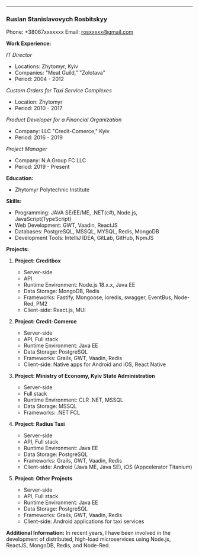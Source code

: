 ---

### Ruslan Stanislavovych Rosbitskyy
Phone: +38067xxxxxxx
Email: rosxxxxx@gmail.com

**Work Experience:**

*IT Director*
- Locations: Zhytomyr, Kyiv
- Companies: "Meat Guild," "Zolotava"
- Period: 2004 - 2012

*Custom Orders for Taxi Service Complexes*
- Location: Zhytomyr
- Period: 2010 - 2017

*Product Developer for a Financial Organization*
- Company: LLC "Credit-Comerce," Kyiv
- Period: 2016 - 2019

*Project Manager*
- Company: N.A.Group FC LLC
- Period: 2019 - Present

**Education:**
- Zhytomyr Polytechnic Institute

**Skills:**
- Programming: JAVA SE/EE/ME, .NET(c#), Node.js, JavaScript(TypeScript)
- Web Development: GWT, Vaadin, ReactJS
- Databases: PostgreSQL, MSSQL, MYSQL, Redis, MongoDB
- Development Tools: IntelliJ IDEA, GitLab, GitHub, NpmJS

**Projects:**
1. **Project: Creditbox**
    - Server-side
    - API
    - Runtime Environment: Node.js 18.x.x, Java EE
    - Data Storage: MongoDB, Redis
    - Frameworks: Fastify, Mongoose, ioredis, swagger, EventBus, Node-Red, PM2
    - Client-side: React.js, MUI

2. **Project: Credit-Comerce**
    - Server-side
    - API, Full stack
    - Runtime Environment: Java EE
    - Data Storage: PostgreSQL
    - Frameworks: Grails, GWT, Vaadin, Redis
    - Client-side: Native apps for Android and iOS, React Native

3. **Project: Ministry of Economy, Kyiv State Administration**
    - Server-side
    - Full stack
    - Runtime Environment: CLR .NET, MSSQL
    - Data Storage: MSSQL
    - Frameworks: .NET FCL

4. **Project: Radius Taxi**
    - Server-side
    - API, Full stack
    - Runtime Environment: Java EE
    - Data Storage: PostgreSQL
    - Frameworks: Grails, GWT, Vaadin, Redis
    - Client-side: Android (Java ME, Java SE), iOS (Appcelerator Titanium)

5. **Project: Other Projects**
    - Server-side
    - API, Full stack
    - Runtime Environment: Java EE
    - Data Storage: PostgreSQL
    - Frameworks: Grails, GWT, Vaadin, Redis
    - Client-side: Android applications for taxi services

**Additional Information:**
In recent years, I have been involved in the development of distributed, high-load microservices using Node.js, ReactJS, MongoDB, Redis, and Node-Red.